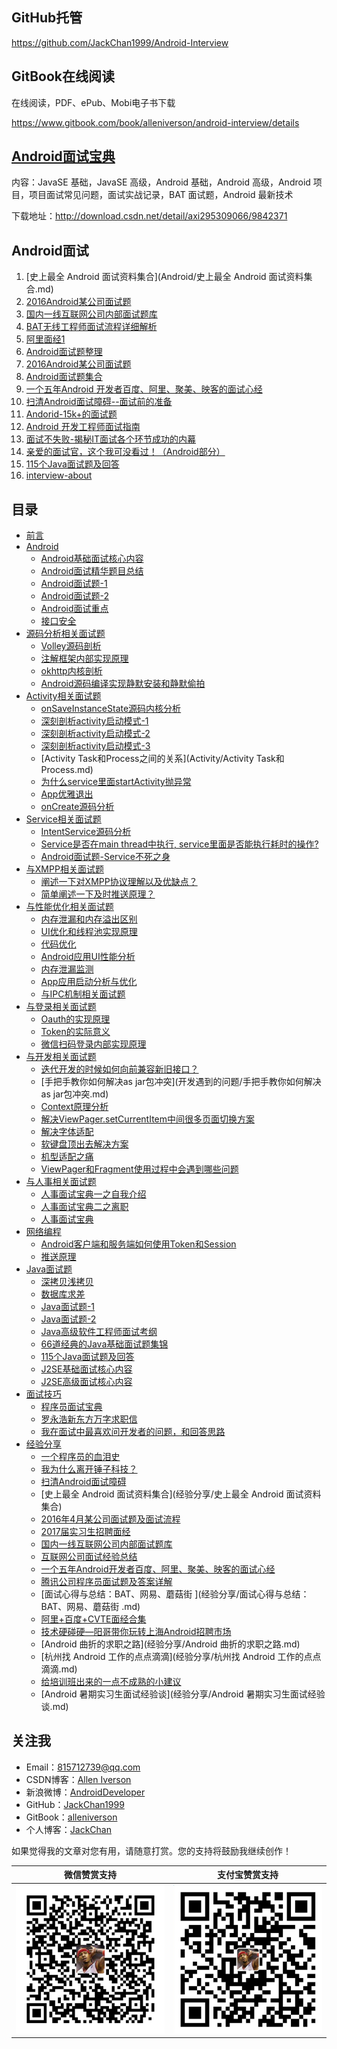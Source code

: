 ## GitHub托管

https://github.com/JackChan1999/Android-Interview

## GitBook在线阅读

在线阅读，PDF、ePub、Mobi电子书下载

https://www.gitbook.com/book/alleniverson/android-interview/details

## [Android面试宝典](http://download.csdn.net/detail/axi295309066/9842371)

内容：JavaSE 基础，JavaSE 高级，Android 基础，Android 高级，Android 项目，项目面试常见问题，面试实战记录，BAT 面试题，Android 最新技术

下载地址：http://download.csdn.net/detail/axi295309066/9842371

## Android面试

1. [史上最全 Android 面试资料集合](Android/史上最全 Android 面试资料集合.md)
2. [2016Android某公司面试题](http://blog.csdn.net/jdsjlzx/article/details/51201925)
3. [国内一线互联网公司内部面试题库](https://github.com/JackyAndroid/AndroidInterview-Q-A/blob/master/README-CN.md)
4. [BAT无线工程师面试流程详细解析](http://blog.csdn.net/axi295309066/article/details/52317615)
5. [阿里面经1](http://blog.csdn.net/axi295309066/article/details/50512835)
6. [ Android面试题整理](http://blog.csdn.net/x605940745/article/category/1808335)
7. [2016Android某公司面试题](http://yuweiguocn.github.io/interview-2016-big-company/)
8. [Android面试题集合](http://blog.csdn.net/axi295309066/article/details/54089310)
9. [一个五年Android 开发者百度、阿里、聚美、映客的面试心经](http://blog.csdn.net/jdsjlzx/article/details/51860422?locationNum=2&fps=1)
10. [扫清Android面试障碍--面试前的准备](http://blog.csdn.net/jdsjlzx/article/details/51424303?locationNum=1&fps=1)
11. [Andorid-15k+的面试题](http://blog.csdn.net/jdsjlzx/article/details/40738053?locationNum=3&fps=1)
12. [Android 开发工程师面试指南](https://github.com/GeniusVJR/LearningNotes)
13. [面试不失败-揭秘IT面试各个环节成功的内幕](https://pan.baidu.com/s/1mhB0aSg?errno=0&errmsg=Auth%20Login%20Sucess&&bduss=&ssnerror=0#list/path=%2F)
14. [亲爱的面试官，这个我可没看过！（Android部分）](http://www.jianshu.com/p/89f19d67b348)
15. [115个Java面试题及回答](https://github.com/snowdream/115-Java-Interview-Questions-and-Answers/tree/master/zh)
16. [interview-about](https://github.com/closedevice/interview-about)

## 目录

* [前言](README.md)
* [Android](Android/README.md)
  * [Android基础面试核心内容](Android/Android基础面试核心内容.md)
  * [Android面试精华题目总结](Android/Android面试精华题目总结.md)
  * [Android面试题-1](Android/Android面试题-1.md)
  * [Android面试题-2](Android/Android面试题-2.md)
  * [Android面试重点](Android/Android面试重点.md)
  * [接口安全](Android/接口安全.md)
* [源码分析相关面试题](源码分析/README.md)
  * [Volley源码剖析](源码分析/Volley源码剖析.md)
  * [注解框架内部实现原理](源码分析/注解框架内部实现原理.md)
  * [okhttp内核剖析](源码分析/okhttp内核剖析.md)
  * [Android源码编译实现静默安装和静默偷拍](源码分析/Android源码编译实现静默安装和静默偷拍.md)
* [Activity相关面试题](Activity/README.md)
  * [onSaveInstanceState源码内核分析](Activity/onSaveInstanceState源码内核分析.md)
  * [深刻剖析activity启动模式-1](Activity/深刻剖析activity启动模式-1.md)
  * [深刻剖析activity启动模式-2](Activity/深刻剖析activity启动模式-2.md)
  * [深刻剖析activity启动模式-3](Activity/深刻剖析activity启动模式-3.md)
  * [Activity Task和Process之间的关系](Activity/Activity Task和Process.md)
  * [为什么service里面startActivity抛异常](Activity/为什么service里面startActivity抛异常.md)
  * [App优雅退出](Activity/Android面试题-app优雅退出.md)
  * [onCreate源码分析](Activity/onCreate源码分析.md)
* [Service相关面试题](Service/README.md)
  * [IntentService源码分析](Service/IntentService源码分析.md)
  * [Service是否在main thread中执行, service里面是否能执行耗时的操作?](Service/Android面试题-Service.md)
  * [Android面试题-Service不死之身](Service/Android面试题-Service不死之身.md)
* [与XMPP相关面试题](网络编程/README.md)
  * [阐述一下对XMPP协议理解以及优缺点？](网络编程/阐述一下对XMPP协议理解以及优缺点？.md)
  * [简单阐述一下及时推送原理？](网络编程/简单阐述一下及时推送原理？.md)
* [与性能优化相关面试题](性能优化README.md)
  * [内存泄漏和内存溢出区别](性能优化/与性能优化相关试题一.md)
  * [UI优化和线程池实现原理](性能优化/与性能优化相关试题二.md)
  * [代码优化](性能优化/与性能优化相关试题三.md)
  * [Android应用UI性能分析](性能优化/Android应用UI性能分析.md)
  * [内存泄漏监测](性能优化/内存泄漏监测.md)
  * [App应用启动分析与优化](性能优化/App应用启动分析与优化.md)
  * [与IPC机制相关面试题](性能优化/与IPC机制相关面试题.md)
* [与登录相关面试题](登陆注册/README.md)
  * [Oauth的实现原理](登陆注册/Oauth的实现原理.md)
  * [Token的实际意义](登陆注册/token的实际意义.md)
  * [微信扫码登录内部实现原理](登陆注册/微信扫码登录内部实现原理.md)
* [与开发相关面试题](开发遇到的问题/README.md)
  * [迭代开发的时候如何向前兼容新旧接口？](开发遇到的问题/迭代开发的时候如何向前兼容新旧接口？.md)
  * [手把手教你如何解决as jar包冲突](开发遇到的问题/手把手教你如何解决as jar包冲突.md)
  * [Context原理分析](开发遇到的问题/Context原理分析.md)
  * [解决ViewPager.setCurrentItem中间很多页面切换方案](开发遇到的问题/终极解决ViewPager.setCurrentItem中间页面过多解决方案.md)
  * [解决字体适配](开发遇到的问题/解决字体适配.md)
  * [软键盘顶出去解决方案](开发遇到的问题/软键盘顶出去解决方案.md)
  * [机型适配之痛](开发遇到的问题/机型适配之痛.md)
  * [ViewPager和Fragment使用过程中会遇到哪些问题](开发遇到的问题/ViewPager和Fragment使用过程中会遇到哪些问题.md)
* [与人事相关面试题](HR/README.md)
  * [人事面试宝典一之自我介绍](HR/人事面试宝典一之自我介绍.md)
  * [人事面试宝典二之离职](HR/人事面试宝典二之离职.md)
  * [人事面试宝典](HR/人事面试宝典.md)
* [网络编程](网络编程/README.md)
  * [Android客户端和服务端如何使用Token和Session](网络编程/Android客户端和服务端如何使用Token和Session.md)
  * [推送原理](网络编程/推送原理.md)
* [Java面试题](Java/README.md)
  * [深拷贝浅拷贝](Java/深拷贝浅拷贝.md)
  * [数据库求差](Java/数据库求差.md)
  * [Java面试题-1](Java/Java面试题-1.md)
  * [Java面试题-2](Java/Java面试题-2.md)
  * [Java高级软件工程师面试考纲](Java/Java高级软件工程师面试考纲.md)
  * [66道经典的Java基础面试题集锦](Java/66道经典的Java基础面试题集锦.md)
  * [115个Java面试题及回答](Java/115个Java面试题及回答.md)
  * [J2SE基础面试核心内容](Java/J2SE基础面试核心内容.md)
  * [J2SE高级面试核心内容](Java/J2SE高级面试核心内容.md)
* [面试技巧](面试技巧/README.md)
  * [程序员面试宝典](面试技巧/程序员面试宝典.md)
  * [罗永浩新东方万字求职信](面试技巧/罗永浩新东方万字求职信.md)
  * [我在面试中最喜欢问开发者的问题，和回答思路](面试技巧/我在面试中最喜欢问开发者的问题，和回答思路.md)
* [经验分享](经验分享/README.md)
  * [一个程序员的血泪史](经验分享/一个程序员的血泪史.md)
  * [我为什么离开锤子科技？](经验分享/我为什么离开锤子科技？.md)
  * [扫清Android面试障碍](经验分享/扫清Android面试障碍.md)
  * [史上最全 Android 面试资料集合](经验分享/史上最全 Android 面试资料集合)
  * [2016年4月某公司面试题及面试流程](经验分享/2016年4月某公司面试题及面试流程.md)
  * [2017届实习生招聘面经](经验分享/2017届实习生招聘面经.md)
  * [国内一线互联网公司内部面试题库](经验分享/国内一线互联网公司内部面试题库.md)
  * [互联网公司面试经验总结](经验分享/互联网公司面试经验总结.md)
  * [一个五年Android开发者百度、阿里、聚美、映客的面试心经](经验分享/一个五年Android开发者百度、阿里、聚美、映客的面试心经.md)
  * [腾讯公司程序员面试题及答案详解](经验分享/腾讯公司程序员面试题及答案详解.md)
  * [面试心得与总结：BAT、网易、蘑菇街 ](经验分享/面试心得与总结：BAT、网易、蘑菇街 .md)
  * [阿里+百度+CVTE面经合集](经验分享/阿里+百度+CVTE面经合集.md)
  * [技术硬碰硬—阳哥带你玩转上海Android招聘市场](经验分享/技术硬碰硬—阳哥带你玩转上海Android招聘市场.md)
  * [Android 曲折的求职之路](经验分享/Android 曲折的求职之路.md)
  * [杭州找 Android 工作的点点滴滴](经验分享/杭州找 Android 工作的点点滴滴.md)
  * [给培训班出来的一点不成熟的小建议](经验分享/给培训班出来的一点不成熟的小建议.md)
  * [Android 暑期实习生面试经验谈](经验分享/Android 暑期实习生面试经验谈.md)

## 关注我

- Email：<815712739@qq.com>
- CSDN博客：[Allen Iverson](http://blog.csdn.net/axi295309066)
- 新浪微博：[AndroidDeveloper](http://weibo.com/u/1848214604?topnav=1&wvr=6&topsug=1&is_all=1)
- GitHub：[JackChan1999](https://github.com/JackChan1999)
- GitBook：[alleniverson](https://www.gitbook.com/@alleniverson)
- 个人博客：[JackChan](https://jackchan1999.github.io/)

如果觉得我的文章对您有用，请随意打赏。您的支持将鼓励我继续创作！

|                  微信赞赏支持                  |                 支付宝赞赏支持                  |
| :--------------------------------------: | :--------------------------------------: |
| <img src="assets/weixin.png" width="300" /> | <img src="assets/支付宝.jpg" width="300" /> |